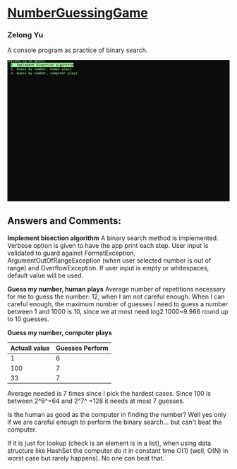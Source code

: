 
# **[NumberGuessingGame](https://github.com/Zelong-Yu/NumberGuessingGame)**

### Zelong Yu
A console program as practice of binary search.

![Alt text](Sample.gif?raw=true "Sample Run")

Answers and Comments:
-----------------------------
**Implement bisection algorithm**
A binary search method is implemented. Verbose option is given to have the app print each step.  User input is validated to guard against FormatException, ArgumentOutOfRangeException (when user selected number is out of range) and OverflowException.  If user input is empty or whitespaces, default value will be used. 

**Guess my number, human plays**
Average number of repetitions necessary for me to guess the number: 12, when I am not careful enough. 
When I can careful enough, the maximum number of guesses I need to guess a number between 1 and 1000 is 10, since we at most need log2 1000~9.966 round up to 10 guesses. 

**Guess my number, computer plays**

|Actuall value        |  Guesses Perform |    
|---------------------|------------------| 
|1                    |6                 |
|100                  |7                 |
|33                   |7                 |  

Average needed is 7 times since I pick the hardest cases. Since 100 is between 2^6^=64 and 2^7^ =128 it needs at most 7 guesses. 

Is the human as good as the computer in finding the number? Well yes only if we are careful enough to perform the binary search... but can't beat the computer. 

If it is just for lookup (check is an element is in a list), when using data structure like HashSet the computer do it in constant time O(1) (well, O(N) in worst case but rarely happens). No one can beat that. 
